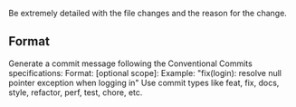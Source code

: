 Be extremely detailed with the file changes and the reason for the change.

## Format

Generate a commit message following the Conventional Commits specifications:
Format: <type>[optional scope]: <description>
Example: "fix(login): resolve null pointer exception when logging in"
Use commit types like feat, fix, docs, style, refactor, perf, test, chore, etc.
